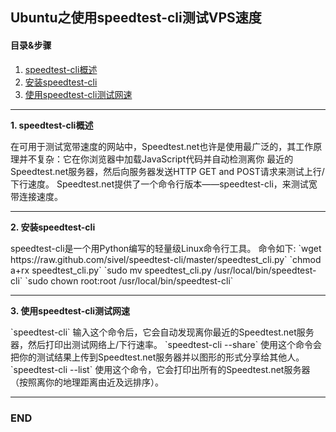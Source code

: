 ## Ubuntu之使用speedtest-cli测试VPS速度
#### 目录&步骤
1. [speedtest-cli概述](#1)  
2. [安装speedtest-cli](#2)  
3. [使用speedtest-cli测试网速](#3)  

---
<p id = "1"><b>1. speedtest-cli概述</b></p>
在可用于测试宽带速度的网站中，Speedtest.net也许是使用最广泛的，其工作原理并不复杂：它在你浏览器中加载JavaScript代码并自动检测离你
最近的Speedtest.net服务器，然后向服务器发送HTTP GET and POST请求来测试上行/下行速度。  
Speedtest.net提供了一个命令行版本——speedtest-cli，来测试宽带连接速度。  

---
<p id = "2"><b>2. 安装speedtest-cli</b></p>
speedtest-cli是一个用Python编写的轻量级Linux命令行工具。  
命令如下: 
`wget https://raw.github.com/sivel/speedtest-cli/master/speedtest_cli.py`  
`chmod a+rx speedtest_cli.py`  
`sudo mv speedtest_cli.py /usr/local/bin/speedtest-cli`  
`sudo chown root:root /usr/local/bin/speedtest-cli`  

---
<p id = "3"><b>3. 使用speedtest-cli测试网速</b></p>
`speedtest-cli`  
输入这个命令后，它会自动发现离你最近的Speedtest.net服务器，然后打印出测试网络上/下行速率。  
`speedtest-cli --share`  
使用这个命令会把你的测试结果上传到Speedtest.net服务器并以图形的形式分享给其他人。  
`speedtest-cli --list`  
使用这个命令，它会打印出所有的Speedtest.net服务器（按照离你的地理距离由近及远排序）。  

---
### END
